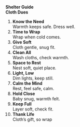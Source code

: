 **Shelter Guide**  
**Cloth Dues**

1. **Know the Need**  
Warmth keeps safe. Dress well.  
2. **Time to Wrap**  
Wrap when cold comes.  
3. **Give Soft**  
Cloth gentle, snug fit.  
4. **Clean All**  
Wash cloths, check warmth.  
5. **Space to Rest**  
Nest soft, quiet place.  
6. **Light, Low**  
Dim lights, keep still.  
7. **Calm the Mind**  
Rest, feel safe, calm.  
8. **Hold Close**  
Baby snug, warmth felt.  
9. **Keep Full**  
Layer soft, check fit.  
10. **Thank Life**  
Cloth’s gift, so wrap
